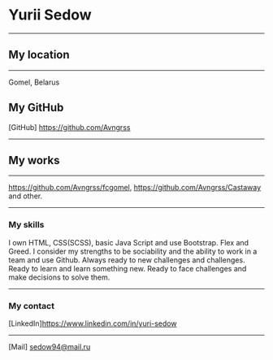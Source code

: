 # Yurii Sedow
***
## My location
***
Gomel, Belarus
## My GitHub
[GitHub] https://github.com/Avngrss
***
## My works
***
https://github.com/Avngrss/fcgomel, https://github.com/Avngrss/Castaway and other.
***
### My skills
I own HTML, CSS(SCSS), basic Java Script and use Bootstrap. Flex and Greed.
I consider my strengths to be sociability and the ability to work in a team and use Github.
Always ready to new challenges and challenges. Ready to learn and learn something new.
Ready to face challenges and make decisions to solve them.
***
### My contact
[LinkedIn]https://www.linkedin.com/in/yuri-sedow
****
[Mail] sedow94@mail.ru
